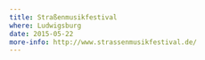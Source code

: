 ```yaml
---
title: Straßenmusikfestival
where: Ludwigsburg
date: 2015-05-22
more-info: http://www.strassenmusikfestival.de/
---
```

